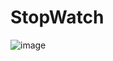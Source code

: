 # StopWatch
![image](http://github/DreamingLuo/StopWatch/raw/master/image/ezgif.com-6345e0cfac.gif)
